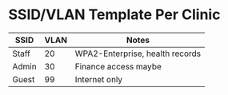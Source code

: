 # SSID/VLAN Template Per Clinic

| SSID         | VLAN | Notes |
|--------------|------|-------|
| Staff        | 20   | WPA2-Enterprise, health records |
| Admin        | 30   | Finance access maybe  |
| Guest        | 99   | Internet only   |
